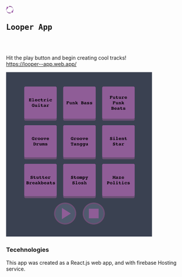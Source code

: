 ## <img src="https://github.com/noymashat/looper/blob/master/public/favicon-32x32.png" width="20" height="20"> <pre>Looper App<pre/>

Hit the play button and begin creating cool tracks!
</br>
https://looper--app.web.app/

<img src="https://github.com/noymashat/looper/blob/master/public/image.png" width="400" height="450">

### Tecehnologies

This app was created as a React.js web app, and with firebase Hosting service.
